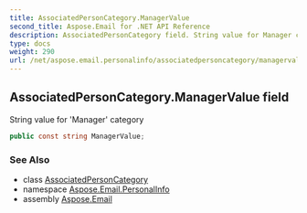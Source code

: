 ```yaml
---
title: AssociatedPersonCategory.ManagerValue
second_title: Aspose.Email for .NET API Reference
description: AssociatedPersonCategory field. String value for Manager category
type: docs
weight: 290
url: /net/aspose.email.personalinfo/associatedpersoncategory/managervalue/
---
```

## AssociatedPersonCategory.ManagerValue field

String value for 'Manager' category

```csharp
public const string ManagerValue;
```

### See Also

* class [AssociatedPersonCategory](../)
* namespace [Aspose.Email.PersonalInfo](../../associatedpersoncategory/)
* assembly [Aspose.Email](../../../)


